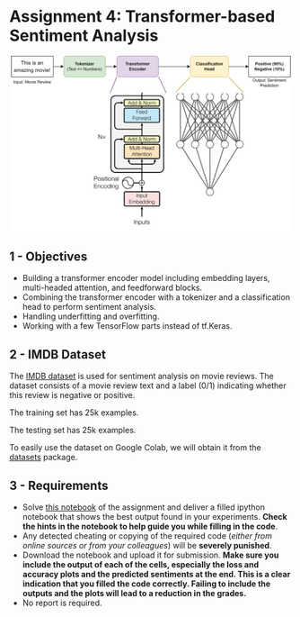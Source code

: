 # Assignment 4: Transformer-based Sentiment Analysis

![Visual Image Captioning](Cover.png)

## 1 - Objectives

* Building a transformer encoder model including embedding layers, multi-headed attention, and feedforward blocks.
* Combining the transformer encoder with a tokenizer and a classification head to perform sentiment analysis.
* Handling underfitting and overfitting.
* Working with a few TensorFlow parts instead of tf.Keras.

## 2 - IMDB Dataset
The [IMDB dataset](https://www.kaggle.com/datasets/lakshmi25npathi/imdb-dataset-of-50k-movie-reviews) is used for sentiment analysis on movie reviews. The dataset consists of a movie review text and a label (0/1) indicating whether this review is negative or positive.

The training set has 25k examples.

The testing set has 25k examples.

To easily use the dataset on Google Colab, we will obtain it from the [datasets](https://pypi.org/project/datasets/) package.

## 3 - Requirements

* Solve [this notebook](lab7.ipynb) of the assignment and deliver a filled ipython notebook that shows the best output found in your experiments. **Check the hints in the notebook to help guide you while filling in the code**.
* Any detected cheating or copying of the required code (_either from online sources or from your colleagues_) will be **severely punished**.
* Download the notebook and upload it for submission. **Make sure you include the output of each of the cells, especially the loss and accuracy plots and the predicted sentiments at the end. This is a clear indication that you filled the code correctly. Failing to include the outputs and the plots will lead to a reduction in the grades.** 
* No report is required.
